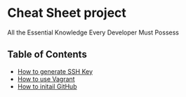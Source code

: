 # Cheat Sheet project
All the Essential Knowledge Every Developer Must Possess

## Table of Contents
- [How to generate SSH Key](https://github.com/chanawit-k/Cheat_Sheet/blob/main/SSH_KEYGEN.md)
- [How to use Vagrant](https://github.com/chanawit-k/Cheat_Sheet/blob/main/Vagrant_setup.md)
- [How to initail GitHub](https://github.com/chanawit-k/Cheat_Sheet/blob/main/INIT_GIT.md)

